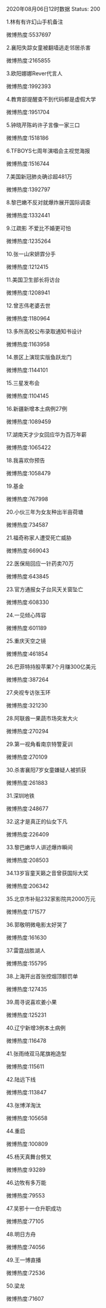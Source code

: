 2020年08月06日12时数据
Status: 200

1.林有有许幻山手机备注

微博热度:5537697

2.襄阳失踪女童被翻墙逃走邻居杀害

微博热度:2165855

3.欧阳娜娜Rever代言人

微博热度:1992393

4.教育部提醒查不到代码都是虚假大学

微博热度:1951704

5.钟晓芹陈屿许子言像一家三口

微博热度:1518186

6.TFBOYS七周年演唱会主视觉海报

微博热度:1516744

7.美国新冠肺炎确诊超481万

微博热度:1392797

8.黎巴嫩不反对就爆炸展开国际调查

微博热度:1332441

9.江疏影 不爱比不婚更可怕

微博热度:1235264

10.张一山宋妍霏分手

微博热度:1212415

11.美国卫生部长将访台

微博热度:1208941

12.曾志伟老婆去世

微博热度:1180964

13.多所高校公布录取通知书设计

微博热度:1163958

14.景区上演现实版鱼跃龙门

微博热度:1144101

15.三星发布会

微博热度:1104145

16.新疆新增本土病例27例

微博热度:1089459

17.湖南天才少女回应华为百万年薪

微博热度:1065422

18.我喜欢你预告

微博热度:1058479

19.基金

微博热度:767998

20.小伙三年为女友种出半亩荷塘

微博热度:734587

21.福奇称家人遭受死亡威胁

微博热度:669043

22.医保局回应一针药卖70万

微博热度:643845

23.官方通报女子台风天关窗坠亡

微博热度:608330

24.一见倾心阵容

微博热度:601189

25.重庆天空之镜

微博热度:461854

26.巴菲特持股苹果7个月赚300亿美元

微博热度:387264

27.央视专访张玉环

微博热度:321230

28.阿联酋一果蔬市场突发大火

微博热度:270294

29.第一视角看南京特警夏训

微博热度:270109

30.杀害襄阳7岁女童嫌疑人被抓获

微博热度:261883

31.深圳地铁

微博热度:248677

32.这才是真正的仙女下凡

微博热度:226409

33.黎巴嫩华人讲述爆炸瞬间

微博热度:208503

34.13岁盲童天籁之音曾获国际大奖

微博热度:206342

35.北京市补贴232家影院共2000万元

微博热度:171577

36.郭敬明微电影太好哭了

微博热度:161630

37.雷霆战胜湖人

微博热度:155795

38.上海开出首张控烟顶额罚单

微博热度:127435

39.周寻说喜欢姜小果

微博热度:125231

40.辽宁新增3例本土病例

微博热度:116478

41.张雨绮双马尾旗袍造型

微博热度:115611

42.陆远下线

微博热度:113847

43.张博洋淘汰

微博热度:105658

44.重启

微博热度:100809

45.杨天真舞台劈叉

微博热度:93289

46.边牧有多万能

微博热度:79553

47.吴邪十一仓升职成功

微博热度:77105

48.明日方舟

微博热度:74056

49.王一博直播

微博热度:72536

50.梁龙

微博热度:71607

